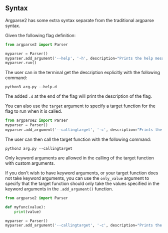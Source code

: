 ## Syntax

Argparse2 has some extra syntax separate from the traditional argparse syntax.

Given the following flag definition:
```python
from argparse2 import Parser

myparser = Parser()
myparser.add_argument('--help', '-h', description="Prints the help message", nhelp="Prints the help message")
myparser.run()
```

The user can in the terminal get the description explicitly with the following command:
```shell
python3 arg.py --help.d
```

The added `.d` at the end of the flag will print the description of the flag.

You can also use the `target` argument to specify a target function for the flag to run when it is called.
```python
from argparse2 import Parser
myparser = Parser()
myparser.add_argument('--callingtarget', '-c', description="Prints the help message", nhelp="Prints the help message", target=lambda: print("Hello World!"))
```

The user can then call the target function with the following command:
```shell
python3 arg.py --callingtarget
```
Only keyword arguments are allowed in the calling of the target function with custom arguments.

If you don't wish to have keyword arguments, or your target function does not take keyword arguments, you can use the `only_value` argument to specify that the target function should only take the values specified in the keyword arguments in the `.add_argument()` function.
```python
from argparse2 import Parser

def myfunc(value):
    print(value)

myparser = Parser()
myparser.add_argument('--callingtarget', '-c', description="Prints the help message", nhelp="Prints the help message", target=myfunc, only_value=True, myarg="Hello World!")
```
